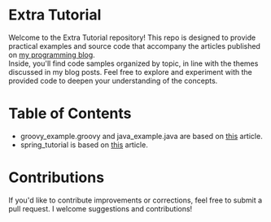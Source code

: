 # Extra Tutorial
Welcome to the Extra Tutorial repository! This repo is designed to provide practical examples and source code that accompany the articles published on [my programming blog](https://www.throughdev.com/).<br>Inside, you'll find code samples organized by topic, in line with the themes discussed in my blog posts. Feel free to explore and experiment with the provided code to deepen your understanding of the concepts.
# Table of Contents
- groovy_example.groovy and java_example.java are based on [this](https://www.throughdev.com/2024/09/21/groovy/) article. 
- spring_tutorial is based on [this](https://www.throughdev.com/2024/10/06/spring-framework-part1/) article.
# Contributions
If you'd like to contribute improvements or corrections, feel free to submit a pull request. I welcome suggestions and contributions!
